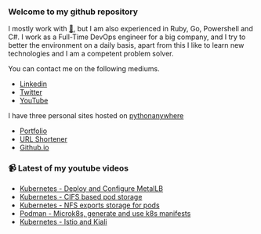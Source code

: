 ### Welcome to my github repository

I mostly work with [:snake:](https://www.python.org/), but I am also experienced in Ruby, Go, Powershell and C#. I work as a Full-Time DevOps engineer for a big company, and I try to better the environment on a daily basis, apart from this I like to learn new technologies and I am a competent problem solver.

You can contact me on the following mediums.
- [Linkedin](https://www.linkedin.com/in/r3ap3rpy)
- [Twitter](https://twitter.com/r3ap3rpy)
- [YouTube](https://www.youtube.com/channel/UC1qkMXH8d2I9DDAtBSeEHqg)

I have three personal sites hosted on [pythonanywhere](https://www.pythonanywhere.com/)
- [Portfolio](http://r3ap3rpy.pythonanywhere.com/)
- [URL Shortener](http://shortenpy.pythonanywhere.com/)
- [Github.io](https://r3ap3rpy.github.io/)

### :video_camera: Latest of my youtube videos
<!-- YOUTUBE:START -->
- [Kubernetes - Deploy and Configure MetalLB](https://www.youtube.com/watch?v=KmJihStdQHI)
- [Kubernetes - CIFS based pod storage](https://www.youtube.com/watch?v=6rmP6D5pmIU)
- [Kubernetes - NFS exports storage for pods](https://www.youtube.com/watch?v=AOi2rk4v158)
- [Podman - Microk8s, generate and use k8s manifests](https://www.youtube.com/watch?v=2cwrxsbDbTk)
- [Kubernetes - Istio and Kiali](https://www.youtube.com/watch?v=CiKjlWhzUlg)
<!-- YOUTUBE:END -->

